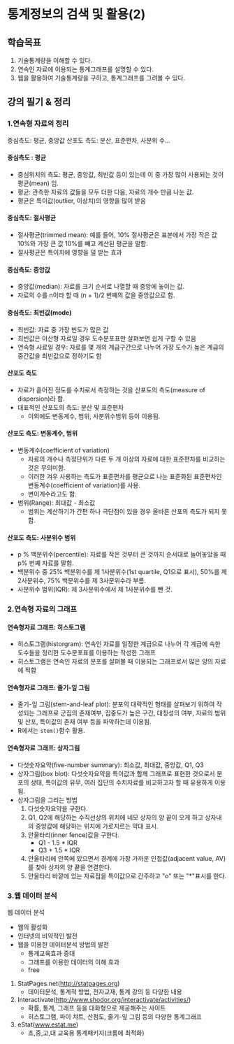 # 통계정보의 검색 및 활용(2)

## 학습목표
1. 기술통계량을 이해할 수 있다.
2. 연속인 자료에 이용되는 통계그래프를 설명할 수 있다.
3. 웹을 활용하여 기술통계량을 구하고, 통계그래프를 그려볼 수 있다.
## 강의 필기 & 정리

### 1.연속형 자료의 정리

중심측도: 평균, 중앙값
산포도 측도: 분산, 표준편차, 사분위 수...

#### 중심측도 : 평균
- 중심위치의 측도: 평균, 중앙값, 최빈값 등이 있는데 이 중 가장 많이 사용되는 것이 평균(mean) 임.
- 평균: 관측한 자료의 값들을 모두 더한 다음, 자료의 개수 만큼 나눈 값.
- 평균은 특이값(outlier, 이상치)의 영향을 많이 받음

#### 중심측도: 절사평균
- 절사평균(trimmed mean): 예를 들어, 10% 절사평균은 표본에서 가장 작은 값 10%와 가장 큰 값 10%를 빼고 계산된 평균을 말함.
- 절사평균은 특이치에 영향을 덜 받는 효과

#### 중심측도: 중앙값
- 중앙값(median): 자료를 크기 순서로 나열할 때 중앙에 놓이는 값.
- 자료의 수를 n이라 할 때 (n + 1)/2 번째의 값을 중앙값으로 함.

#### 중심측도: 최빈값(mode)
- 최빈값: 자료 중 가장 빈도가 많은 값
- 최빈값은 이산형 자료일 경우 도수분포표만 살펴보면 쉽게 구할 수 있음
- 연속형 사료일 경우: 자료를 몇 개의 계급구간으로 나누어 가장 도수가 높은 계급의 중간값을 최빈값으로 정하기도 함


#### 산포도 측도
- 자료가 흩어진 정도를 수치로서 측정하는 것을 산포도의 측도(measure of dispersion)라 함.
- 대표적인 산포도의 측도: 분산 및 표준편차
  - 이외에도 변동계수, 범위, 사분위수범위 등이 이용됨.

#### 산포도 측도: 변동계수, 범위
- 변동계수(coefficient of variation)
  - 자료의 개수나 측정단위가 다른 두 개 이상의 자료에 대한 표준편차를 비교하는 것은 무의미함.
  - 이러한 겨우 사용하는 측도가 표준편차를 평균으로 나눈 표준화된 표준편차인 변동계수(coefficient of variation)를 사용.
  - 변이계수라고도 함.
- 범위(Range): 최대값 - 최소값
  - 범위는 계산하기가 간편 하나 극단점이 있을 경우 올바른 산포의 측도가 되지 못함.

#### 산포도 측도: 사분위수 범위
- p % 백분위수(percentile): 자료를 작은 것부터 큰 것까지 순서대로 늘어놓았을 때 p% 번쨰 자료를 말함.
- 백분위수 중 25% 백분위수를 제 1사분위수(1st quartile, Q1으로 표시), 50%를 제 2사분위수, 75% 백분위수를 제 3사분위수라 부름.
- 사분위수 범위(IQR): 제 3사분위수에서 제 1사분위수를 뺀 것.

### 2.연속형 자료의 그래프

#### 연속형자료 그래프: 히스토그램
- 히스토그램(historgram): 연속인 자료를 일정한 계급으로 나누어 각 계급에 속한 도수들을 정리한 도수분포표를 이용하는 작성한 그래프
- 히스토그램은 연속인 자료의 분포를 살펴볼 때 이용되는 그래프로서 많은 양의 자료에 적합

#### 연속형자료 그래프: 줄기-잎 그림
- 줄기-잎 그림(stem-and-leaf plot): 분포의 대략적인 형태를 살펴보기 위하여 작성되는 그래프로 군집의 존재여부, 집중도가 높은 구간, 대칭성의 여부, 자료의 범위 및 산포, 특이값의 존재 여부 등을 파악하는데 이용됨.
- R에서는 `stem()`함수 활용.

#### 연속형자료 그래프: 상자그림
- 다섯숫자요약(five-number summary): 최소값, 최대값, 중앙값, Q1, Q3
- 상자그림(box blot): 다섯숫자요약을 특이값과 함께 그래프로 표현한 것으로서 분포의 상태, 특이값의 유무, 여러 집단의 수치자료를 비교하고자 할 때 유용하게 이용됨.
- 상자그림을 그리는 방법
  1. 다섯숫자요약을 구한다.
  2. Q1, Q2에 해당하는 수직선상의 위치에 네모 상자의 양 끝이 오게 하고 상자내의 중앙값에 해당하는 위치에 가로지르는 막대 표시.
  3. 안울타리(inner fence)값을 구한다.
     - Q1 - 1.5 * IQR
     - Q3 + 1.5 * IQR
  4. 안울타리에 안쪽에 있으면서 경계에 가장 가까운 인접값(adjacent value, AV)를 찾아 상자의 양 끝을 연결한다.
  5. 안울타리 바깥에 있는 자료점을 특이값으로 간주하고 "o" 또는 "*"표시를 한다.

### 3.웹 데이터 분석

웹 데이터 분석
- 웹의 활성화
- 인터넷의 비약적인 발전
- 웹을 이용한 데이터분석 방법의 발전
  - 통계교육효과 증대
  - 그래프를 이용한 데이터의 이해 효과
  - free

1) StatPages.net(http://statpages.org)
   - 데이터분석, 통계적 방법, 전자교재, 통계 강의 등 다양한 내용
2) Interactivate(http://www.shodor.org/interactivate/activities/)
   - 확률, 통계, 그래프 등을 대화형으로 제공해주는 사이트
   - 히스토그램, 파이 챠트, 산점도, 줄기-잎 그림 등의 다양한 통계그래프
3) eStat(www.estat.me)
   - 초,중,고,대 교육용 통계패키지(크롬에 최적화)